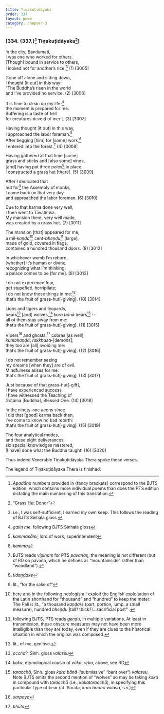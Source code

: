 ```yaml
---
title: Tiṇakuṭidāyaka
order: 337
layout: poem
category: chapter-3
---
```


### \[334. {337.}[^1] Tiṇakuṭidāyaka[^2]\]

In the city, Bandumatī,  
I was one who worked for others.  
\[Though\] bound in service to others,  
I looked not for another’s rice.[^3] (1) \[3005\]

Gone off alone and sitting down,  
I thought \[it out\] in this way:  
“The Buddha’s risen in the world  
and I’ve provided no service. (2) \[3006\]

It is time to clean up my life;[^4]  
the moment is prepared for me.  
Suffering is a taste of hell  
for creatures devoid of merit. (3) \[3007\]

Having thought \[it out\] in this way,  
I approached the labor foreman.[^5]  
After begging \[him\] for \[some\] work,[^6]  
I entered into the forest.[^7] (4) \[3008\]

Having gathered at that time \[some\]  
grass and sticks and \[also some\] vines,  
\[and\] having put three poles[^8] in place,  
I constructed a grass hut \[there\]. (5) \[3009\]

After I dedicated that  
hut for[^9] the Assembly of monks,  
I came back on that very day  
and approached the labor foreman. (6) \[3010\]

Due to that karma done very well,  
I then went to Tāvatiṃsa.  
My mansion there, very well made,  
was created by a grass hut. (7) \[3011\]

The mansion \[that\] appeared for me,  
a mil-*kaṇḍa*[^10] cent-*bheṇḍu*[^11] \[large\],  
made of gold, covered in flags,  
contained a hundred thousand doors. (8) \[3012\]

In whichever womb I’m reborn,  
\[whether\] it’s human or divine,  
recognizing what I’m thinking,  
a palace comes to be \[for me\]. (9) \[3013\]

I do not experience fear,  
get stupefied, horripilate;  
I do not know those things in me:[^12]  
that’s the fruit of grass-hut\[-giving\]. (10) \[3014\]

Lions and tigers and leopards,  
bears[^13] \[and\] wolves,[^14] *kara bānā* bears[^15] --  
all of them stay away from me:  
that’s the fruit of grass-hut\[-giving\]. (11) \[3015\]

Vipers[^16] and ghosts,[^17] cobras \[as well\],  
*kumbhaṇḍa*, *rakkhasa*-\[demons\];  
they too are \[all\] avoiding me:  
that’s the fruit of grass-hut\[-giving\]. (12) \[3016\]

I do not remember seeing  
my dreams \[when they\] are of evil.  
Mindfulness arises for me:  
that’s the fruit of grass-hut\[-giving\]. (13) \[3017\]

Just because of that grass-hut\[-gift\],  
I have experienced success.  
I have witnessed the Teaching of  
Gotama \[Buddha\], Blessed One. (14) \[3018\]

In the ninety-one aeons since  
I did that \[good\] karma back then,  
I’ve come to know no bad rebirth:  
that’s the fruit of grass-hut\[-giving\]. (15) \[3019\]

The four analytical modes,  
and these eight deliverances,  
six special knowledges mastered,  
\[I have\] done what the Buddha taught! (16) \[3020\]

Thus indeed Venerable Tiṇakuṭidāyaka Thera spoke these verses.

The legend of Tiṇakuṭidāyaka Thera is finished.

[^1]: *Apadāna* numbers provided in {fancy brackets} correspond to the BJTS edition, which contains more individual poems than does the PTS edition dictating the main numbering of this translation.

[^2]: “Grass Hut Donor”

[^3]: i.e., I was self-sufficient, I earned my own keep. This follows the reading of BJTS Sinhala gloss.

[^4]: *gatiŋ me*, following BJTS Sinhala gloss

[^5]: *kammasāmi*, lord of work, superintendent

[^6]: *kamma*

[^7]: BJTS reads *vipinaṃ* for PTS *pavanaŋ*; the meaning is not different (but cf RD on pavana, which he defines as “mountainside” rather than “woodland”).

[^8]: *tidaṇḍake*

[^9]: lit., “for the sake of”

[^10]: here and in the following neologism I exploit the English exploitation of the Latin shorthand for “thousand” and “hundred” to keep the meter. The Pali is lit., “a thousand *kaṇḍa*/s (part, portion, lump, a small measure), hundred *bheṇḍu* \[tall? thick?\]...sacrificial post” .

[^11]: following BJTS, PTS reads *geṇḍu*, in multiple variations. At least in transmission, these obscure measures may not have been more intelligible than they are today, even if they are clues to the historical situation in which the original was composed.

[^12]: lit., of me, genitive.

[^13]: *acchaº*, Sinh. gloss *valassu*

[^14]: *koka*, etymological cousin of *vāka*, *vṛka*, above, see RD

[^15]: *taracchā*, Sinh. gloss *kara bānā* (‘submissive” “bent over”) *valassu*, Note BJTS omits the second mention of “wolves” so may be taking *koka* in compound with *taracchā* (i.e., *kokataracchā*), in specifying this particular type of bear (cf. Sorata, *kara baāna valasā,* s.v.)

[^16]: *sarpaya*

[^17]: *bhūta*
